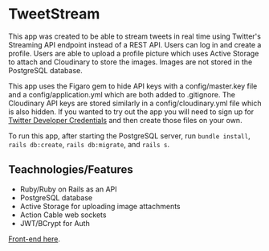 # TweetStream

This app was created to be able to stream tweets in real time using Twitter's Streaming API endpoint instead of a REST API. Users can log in and create a profile. Users are able to upload a profile picture which uses Active Storage to attach and Cloudinary to store the images. Images are not stored in the PostgreSQL database.

This app uses the Figaro gem to hide API keys with a config/master.key file and a config/application.yml which are both added to .gitignore. The Cloudinary API keys are stored similarly in a config/cloudinary.yml file which is also hidden. If you wanted to try out the app you will need to sign up for [Twitter Developer Credentials](https://developer.twitter.com/en/apply-for-access) and then create those files on your own.

To run this app, after starting the PostgreSQL server, run `bundle install`, `rails db:create`, `rails db:migrate`, and `rails s`.

## Teachnologies/Features

- Ruby/Ruby on Rails as an API
- PostgreSQL database
- Active Storage for uploading image attachments
- Action Cable web sockets
- JWT/BCrypt for Auth

[Front-end here](https://github.com/e-papanicolas/tweet-front-end).
